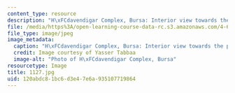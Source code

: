 ```yaml
---
content_type: resource
description: "H\xFCdavendigar Complex, Bursa: Interior view towards the prayer iwan."
file: /media/https%3A/open-learning-course-data-rc.s3.amazonaws.com/4-614-religious-architecture-and-islamic-cultures-fall-2002/120abdc81bc6d3e47e6a935107719864_1127.jpg
file_type: image/jpeg
image_metadata:
  caption: "H\xFCdavendigar Complex, Bursa: Interior view towards the prayer iwan."
  credit: Image courtesy of Yasser Tabbaa
  image-alt: "Photo of H\xFCdavendigar Complex, Bursa"
resourcetype: Image
title: 1127.jpg
uid: 120abdc8-1bc6-d3e4-7e6a-935107719864
---
```

